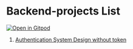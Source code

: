 # Backend-projects List

[![Open in Gitpod](https://gitpod.io/button/open-in-gitpod.svg)](https://github.com/sauravjaiswalsj/backend-Projects/)


1. [Authentication System Design without token](https://github.com/sauravjaiswalsj/backend-Projects/tree/main/Authentication-System)
